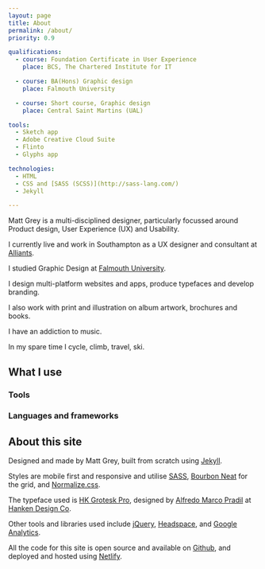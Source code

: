 ```yaml
---
layout: page
title: About
permalink: /about/
priority: 0.9

qualifications:
  - course: Foundation Certificate in User Experience
    place: BCS, The Chartered Institute for IT

  - course: BA(Hons) Graphic design
    place: Falmouth University

  - course: Short course, Graphic design
    place: Central Saint Martins (UAL)

tools:
  - Sketch app
  - Adobe Creative Cloud Suite
  - Flinto
  - Glyphs app

technologies:
  - HTML
  - CSS and [SASS (SCSS)](http://sass-lang.com/)
  - Jekyll

---
```


Matt Grey is a multi-disciplined designer, particularly focussed around Product design, User Experience (UX) and Usability.

I currently live and work in Southampton as a UX designer and consultant at [Alliants](http://alliants.com).

I studied Graphic Design at [Falmouth University](https://www.falmouth.ac.uk/graphicdesign).

I design multi-platform websites and apps, produce typefaces and develop branding.

I also work with print and illustration on album artwork, brochures and books.

I have an addiction to music.

In my spare time I cycle, climb, travel, ski.






## What I use

### Tools

### Languages and frameworks


## About this site
Designed and made by Matt Grey, built from scratch using [Jekyll](https://jekyllrb.com/).

Styles are mobile first and responsive and utilise [SASS](http://sass-lang.com/), [Bourbon Neat](http://neat.bourbon.io/) for the grid, and [Normalize.css](http://github.com/necolas/normalize.css).

The typeface used is [HK Grotesk Pro](https://hanken.co/product/hk-grotesk-pro/), designed by [Alfredo Marco Pradil](http://alfredomarcopradil.com/) at [Hanken Design Co](https://hanken.co/).

Other tools and libraries used include [jQuery](https://jquery.com/), [Headspace](https://github.com/gdub22/headspace), and [Google Analytics](http://google.com/analytics).

All the code for this site is open source and available on [Github](https://github.com/mattgreydesign/mattgreydesign.github.io), and deployed and hosted using [Netlify](http://netlify.com/).
